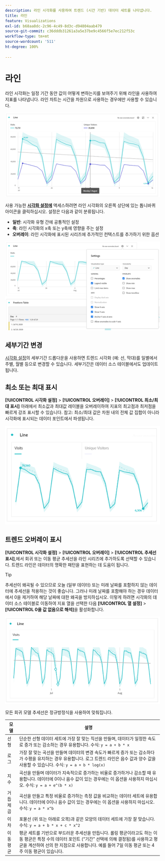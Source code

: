 ```yaml
---
description: 라인 시각화를 사용하여 트렌드 (시간 기반) 데이터 세트를 나타냅니다.
title: 라인
feature: Visualizations
exl-id: b68aa8dc-2c96-4c49-8d3c-d94804aab479
source-git-commit: c36dddb31261a3a5e37be9c4566f5e7ec212f53c
workflow-type: tm+mt
source-wordcount: '511'
ht-degree: 100%

---
```


# 라인

라인 시각화는 일정 기간 동안 값이 어떻게 변하는지를 보여주기 위해 라인을 사용하여 지표를 나타냅니다. 라인 차트는 시간을 차원으로 사용하는 경우에만 사용할 수 있습니다.

![라인 시각화](assets/line-viz.png)

사용 가능한 [**시각화 설정에**](freeform-analysis-visualizations.md) 액세스하려면 라인 시각화의 오른쪽 상단에 있는 톱니바퀴 아이콘을 클릭하십시오. 설정은 다음과 같이 분류됩니다.

* **일반**: 시각화 유형 간에 공통적인 설정
* **축**: 라인 시각화의 x축 또는 y축에 영향을 주는 설정
* **오버레이**: 라인 시각화에 표시된 시리즈에 추가적인 컨텍스트를 추가하기 위한 옵션

![시각화 설정](assets/viz-settings-modal.png)

## 세부기간 변경

[시각화 설정](freeform-analysis-visualizations.md)의 세부기간 드롭다운을 사용하면 트렌드 시각화 (예: 선, 막대)를 일별에서 주별, 월별 등으로 변경할 수 있습니다. 세부기간은 데이터 소스 테이블에서도 업데이트됩니다.

## 최소 또는 최대 표시

**[!UICONTROL 시각화 설정]** > **[!UICONTROL 오버레이]** > **[!UICONTROL 최소/최대 표시]** 아래에서 최소값과 최대값 레이블을 오버레이하여 지표의 최고점과 최저점을 빠르게 강조 표시할 수 있습니다. 참고: 최소/최대 값은 차원 내의 전체 값 집합이 아니라 시각화에 표시되는 데이터 포인트에서 파생됩니다.

![최소/최대 표시](assets/min-max-labels.png)

## 트렌드 오버레이 표시

**[!UICONTROL 시각화 설정]** > **[!UICONTROL 오버레이]** > **[!UICONTROL 추세선 표시]**,에서 회귀 또는 이동 평균 추세선을 라인 시리즈에 추가하도록 선택할 수 있습니다. 트렌드 라인은 데이터의 명확한 패턴을 표현하는 데 도움이 됩니다.

>[!TIP]
>
>추세선이 왜곡될 수 있으므로 오늘 (일부 데이터) 또는 미래 날짜를 포함하지 않는 데이터에 추세선을 적용하는 것이 좋습니다. 그러나 미래 날짜를 포함해야 하는 경우 데이터에서 0을 제거하여 해당 날짜에 대한 왜곡을 방지하십시오. 이렇게 하려면 시각화의 데이터 소스 테이블로 이동하여 지표 열을 선택한 다음 **[!UICONTROL 열 설정]** > **[!UICONTROL 0을 값 없음으로 해석]**&#x200B;을 활성화합니다.

![선형 트렌드 라인](assets/show-linear-trendline.png)

모든 회귀 모델 추세선은 정규방정식을 사용하여 맞춰집니다.

| 모델 | 설명 |
| --- | --- |
| 선형 | 단순한 선형 데이터 세트에 가장 잘 맞는 직선을 만들며, 데이터가 일정한 속도로 증가 또는 감소하는 경우 유용합니다. 수식: `y = a + b * x` |
| 로그 | 가장 잘 맞는 곡선을 만들며 데이터의 변경 속도가 빠르게 증가 또는 감소하다가 수평을 유지하는 경우 유용합니다. 로그 트렌드 라인은 음수 값과 양수 값을 사용할 수 있습니다. 수식: `y = a + b * log(x)` |
| 지수 | 곡선을 만들며 데이터가 지속적으로 증가하는 비율로 증가하거나 감소할 때 유용합니다. 데이터에 0이나 음수 값이 있는 경우에는 이 옵션을 사용하지 마십시오. 수식: `y = a + e^(b * x)` |
| 거듭제곱 | 곡선을 만들고 특정 비율로 증가하는 측정 값을 비교하는 데이터 세트에 유용합니다. 데이터에 0이나 음수 값이 있는 경우에는 이 옵션을 사용하지 마십시오. 수식: `y = a * x^b` |
| 이차 | 포물선 (위 또는 아래로 오목)과 같은 모양의 데이터 세트에 가장 잘 맞습니다. 수식: `y = a + b * x + c * x^2` |
| 이동 평균 | 평균 세트를 기반으로 부드러운 추세선을 만듭니다. 롤링 평균이라고도 하는 이동 평균은 특정 수의 데이터 포인트 (“기간” 선택에 의해 결정됨)를 사용하고 평균을 계산하여 선의 한 지점으로 사용합니다. 예를 들어 7일 이동 평균 또는 4주 이동 평균이 있습니다. |
